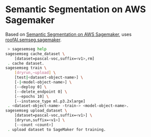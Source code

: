 # Semantic Segmentation on AWS Sagemaker

Based on [Semantic Segmentation on AWS Sagemaker](https://github.com/aws/amazon-sagemaker-examples/blob/main/introduction_to_amazon_algorithms/semantic_segmentation_pascalvoc/semantic_segmentation_pascalvoc.ipynb), uses [roofAI.semseg.sagemaker](https://github.com/kamangir/roofAI/tree/main/roofAI/semseg/sagemaker).

```bash
 > sagesemseg help
sagesemseg cache_dataset \
	[dataset=pascal-voc,suffix=<v1>,rm]
 . cache dataset.
sagesemseg train \
	[dryrun,~upload] \
	[test|<dataset-object-name>] \
	[-|<model-object-name>] \
	[--deploy 0] \
	[--delete_endpoint 0] \
	[--epochs 10] \
	[--instance_type ml.p3.2xlarge]
 . <dataset-object-name> -train-> <model-object-name>.
sagesemseg upload_dataset \
	[dataset=pascal-voc,suffix=<v1>] \
	[dryrun,suffix=<v1>] \
	[--count <count>]
 . upload dataset to SageMaker for training.
```
